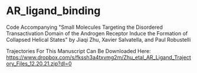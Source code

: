 # AR_ligand_binding
Code Accompanying "Small Molecules Targeting the Disordered Transactivation Domain of the Androgen Receptor Induce the Formation of Collapsed Helical States" by Jiaqi Zhu, Xavier Salvatella, and Paul Robustelli

Trajectories For This Manuscript Can Be Downloaded Here:
https://www.dropbox.com/s/fkssh3a4txvmg2m/Zhu_etal_AR_Ligand_Trajectory_Files_12.20.21.zip?dl=0
